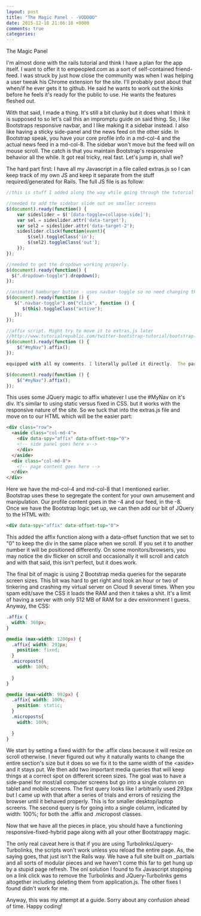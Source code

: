 ```yaml
---
layout: post
title: "The Magic Panel - -VODDOO"
date: 2015-12-18 21:06:18 +0000
comments: true
categories: 
---
```


The Magic Panel

I'm almost done with the rails tutorial and think I have a plan for the app itself. I want to offer it to empeopled.com as a sort of self-contained friend-feed. I was struck by just how close the community was when I was helping a user tweak his Chrome extension for the site. I'll probably post about that when/if he ever gets it to github. He said he wants to work out the kinks before he feels it's ready for the public to use. He wants the features fleshed out.

With that said, I made a thing. It's still a bit clunky but it does what I think it is supposed to so let's call this an impromptu guide on said thing. So, I like Bootstraps responsive navbar, and I like making it a sidebar instead. I also like having a sticky side-panel and the news feed on the other side. In Bootstrap speak, you have your core profile info in a md-col-4 and the actual news feed in a md-col-8. The sidebar won't move but the feed will on mouse scroll. The catch is that you maintain Bootstrap's responsive behavior all the while. It got real tricky, real fast. Let's jump in, shall we?

The hard part first: I have all my Javascript in a file called extras.js so I can keep track of my own JS and keep it separate from the stuff required/generated for Rails. The full JS file is as follow:

```javascript
//this is stuff I added along the way while going through the tutorial

//needed to add the sidebar slide out on smaller screens
$(document).ready(function() {   
    var sideslider = $('[data-toggle=collapse-side]');
    var sel = sideslider.attr('data-target');
    var sel2 = sideslider.attr('data-target-2');
    sideslider.click(function(event){
        $(sel).toggleClass('in');
        $(sel2).toggleClass('out');
    });
});

//needed to get the dropdown working properly.  
$(document).ready(function() {
  $(".dropdown-toggle").dropdown();
});

//animated hamburger button - uses navbar-toggle so no need changing there.
$(document).ready(function () {
   $(".navbar-toggle").on("click", function () {
      $(this).toggleClass("active");
   });
});

//affix script. Might try to move it to extras.js later
//http://www.tutorialrepublic.com/twitter-bootstrap-tutorial/bootstrap-affix.php
$(document).ready(function () {
    $("#myNav").affix();
});

equipped with all my comments. I literally pulled it directly.  The part we will focus on is

$(document).ready(function () {
    $("#myNav").affix();
});
```

This uses some JQuery magic to affix whatever I use the #MyNav on it's div. It's similar to using static versus fixed in CSS. but it works with the responsive nature of the site.  So we tuck that into the extras.js file and move on to our HTML which will be the easier part:

```html
<div class="row">
  <aside class="col-md-4">
    <div data-spy="affix" data-offset-top="0"> 
    <!-- side panel goes here v-->
    </div>
  </aside>
  <div class="col-md-8">
    <!-- page content goes here -->
  </div>
</div>
```

Here we have the md-col-4 and md-col-8 that I mentioned earlier. Bootstrap uses these to segregate the content for your own amusement and manipulation. Our profile content goes in the -4 and our feed, in the -8. Once we have the Bootstrap logic set up, we can then add our bit of JQuery to the HTML with:

```html
<div data-spy="affix" data-offset-top="0"> 
```

 This added the affix function along with a data-offset function that we set to "0" to keep the div in the same place when we scroll. If you set it to another number it will be positioned differently. On some monitors/browsers, you may notice the div flicker on scroll and occasionally it will scroll and catch and with that said, this isn't perfect, but it does work.

The final bit of magic is using 2 Bootstrap media queries for the separate screen sizes. This bit was hard to get right and took an hour or two of tinkering and crashing my virtual server on Cloud 9 several times. When you spam edit/save the CSS it loads the RAM and then it takes a shit. It's a limit of having a server with only 512 MB of RAM for a dev environment I guess. Anyway, the CSS:

```css
.affix {
  width: 360px;
}

@media (max-width: 1200px) {
  .affix{ width: 293px; 
    position: fixed;
  }
  .microposts{ 
    width: 100%; 
    
  }
}

@media (max-width: 992px) {
  .affix{ width: 100%; 
    position: static;
  }
  .microposts{ 
    width: 100%; 
    
  }
}
```

We start by setting a fixed width for the .affix class because it will resize on scroll otherwise. I never figured out why it naturally wants to change the entire section's size but it does so we fix it to the same width of the &lt;aside&gt; and it stays put. We then add two important media queries that will keep things at a correct spot on different screen sizes. The goal was to have a side-panel for most/all computer screens but go into a single column on tablet and mobile screens.
The first query looks like I arbitrarily used 293px but I came up with that after a series of trials and errors of resizing the browser until it behaved properly. This is for smaller desktop/laptop screens. The second query is for going into a single column, indicated by width: 100%; for both the .affix and .micropost classes.

Now that we have all the pieces in place, you should have a functioning responsive-fixed-hybrid page along with all your other Bootstrappy magic. 

The only real caveat here is that if you are using Turbolinks/Jquery-Turbolinks, the scripts won't work unless you reload the entire page. As, the saying goes, that just isn't the Rails way. We have a full site built on _partials and all sorts of modular pieces and we haven't come this far to get hung up by a stupid page refresh. The onl solution I found to fix Javascript stopping on a link click was to remove the Turbolinks and JQuery-Turbolinks  gems altogether including deleting them from application.js. The other fixes I found didn't work for me. 

Anyway, this was my attempt at a guide. Sorry about any confusion ahead of time. Happy coding!
